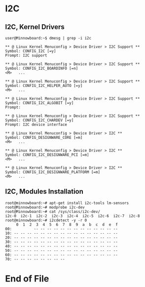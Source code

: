 # I2C

## I2C, Kernel Drivers

    user@Minnowboard:~$ dmesg | grep -i i2c

    ** @ Linux Kernel Menuconfig > Device Driver > I2C Support **
    Symbol: CONFIG_I2C [=y]
    Prompt: I2C support

    ** @ Linux Kernel Menuconfig > Device Driver > I2C Support **
    Symbol: CONFIG_I2C_BOARDINFO [=n]
    <M>   ...

    ** @ Linux Kernel Menuconfig > Device Driver > I2C Support **
    Symbol: CONFIG_I2C_HELPER_AUTO [=y]
    <M>   ...

    ** @ Linux Kernel Menuconfig > Device Driver > I2C Support **
    Symbol: CONFIG_I2C_ALGOBIT [=y]
    Prompt: 

    ** @ Linux Kernel Menuconfig > Device Driver > I2C Support **
    Symbol: CONFIG_I2C_CHARDEV [=y]
    Prompt: I2C device interface

    ** @ Linux Kernel Menuconfig > Device Driver > I2C **
    Symbol: CONFIG_DESIGNWARE_CORE [=m]
    <M>   ...

    ** @ Linux Kernel Menuconfig > Device Driver > I2C **
    Symbol: CONFIG_I2C_DESIGNWARE_PCI [=m]
    <M>   ...

    ** @ Linux Kernel Menuconfig > Device Driver > I2C **
    Symbol: CONFIG_I2C_DESIGNWARE_PLATFORM [=m]
    <M>   ...

## I2C, Modules Installation

    root@minnowboard:~# apt-get install i2c-tools lm-sensors
    root@Minnowboard:~# modprobe i2c-dev
    root@Minnowboard:~# cat /sys/class/i2c-dev/
    i2c-0  i2c-1  i2c-2  i2c-3  i2c-4  i2c-5  i2c-6  i2c-7  i2c-8
    root@minnowboard:~# i2cdetect -y -r 0
         0  1  2  3  4  5  6  7  8  9  a  b  c  d  e  f
    00:          -- -- -- -- -- -- -- -- -- -- -- -- -- 
    10: -- -- -- -- -- -- -- -- -- -- -- -- -- -- -- -- 
    20: -- -- -- -- -- -- -- -- -- -- -- -- -- -- -- -- 
    30: -- -- -- -- -- -- -- -- -- -- -- -- -- -- -- -- 
    40: -- -- -- -- -- -- -- -- -- -- -- -- -- -- -- -- 
    50: -- -- -- -- -- -- -- -- -- -- -- -- -- -- -- -- 
    60: -- -- -- -- -- -- -- -- -- -- -- -- -- -- -- -- 
    70: -- -- -- -- -- -- -- --

# End of File

